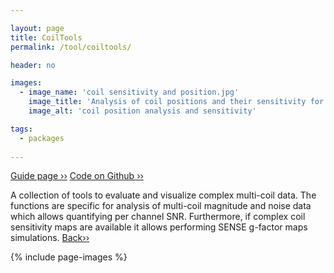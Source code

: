 ```yaml
---

layout: page
title: CoilTools
permalink: /tool/coiltools/

header: no

images:
  - image_name: 'coil sensitivity and position.jpg'
    image_title: 'Analysis of coil positions and their sensitivity for high density coils.'
    image_alt: 'coil position analysis and sensitivity'  

tags: 
  - packages
  
---
```


[Guide page ››](/assets/htmldoc/html/guide/{{page.title}})
[Code on Github ››](https://github.com/mfroeling/QMRITools/blob/master/QMRITools/Kernel/CoilTools.wl)

A collection of tools to evaluate and visualize complex multi-coil data. The functions
are specific for analysis of multi-coil magnitude and noise data which
allows quantifying per channel SNR. Furthermore, if complex coil
sensitivity maps are available it allows performing SENSE g-factor maps
simulations. [Back››](/tool/)

{% include page-images %}
